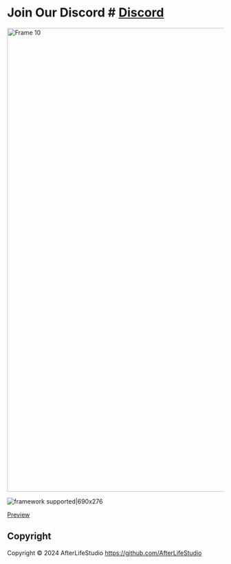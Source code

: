 # Join Our Discord # [Discord](https://discord.gg/fG8gtywEZ5)




<img width="1920" height="1080" alt="Frame 10" src="https://github.com/user-attachments/assets/e5af3578-4e2e-400a-b839-5218e6ae34d4" />

![framework supported|690x276](https://forum-cfx-re.akamaized.net/optimized/5X/f/8/4/c/f84cae152f9b989a2c5ffe40f01e876db5e3c884_2_690x276.png)



[Preview](https://youtu.be/vh4DcqQvtpw)




## Copyright

Copyright © 2024 AfterLifeStudio <https://github.com/AfterLifeStudio>
